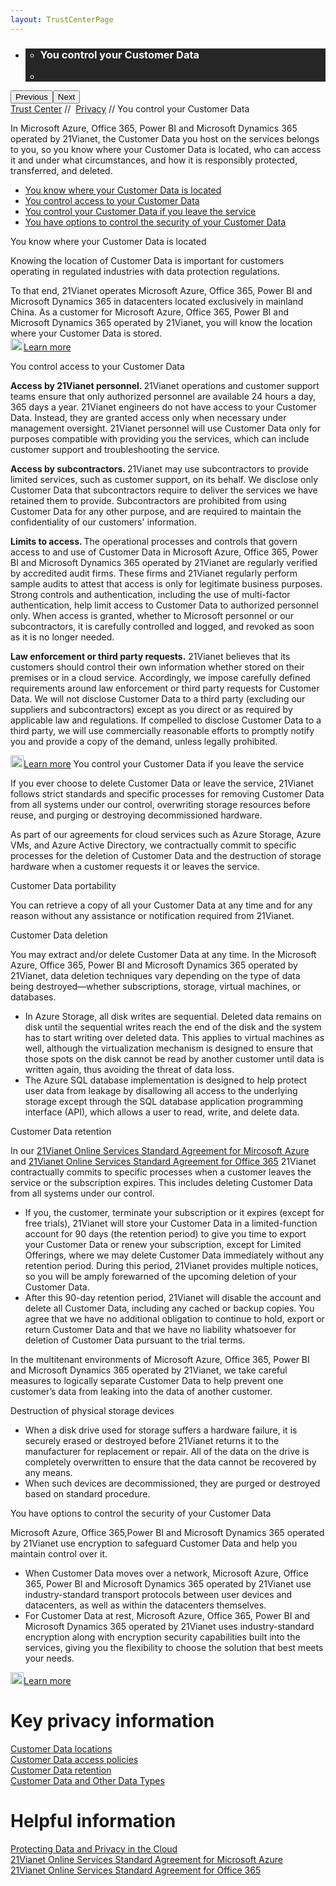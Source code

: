 ```yaml
---
layout: TrustCenterPage
---
```

<div class="row-fluid">
   <div class="span">
      <div>
        <div id="HeroWrapper" data-cols="1" data-view1="1" data-view2="1" data-view3="1" data-view4="1" class="row-fluid wider hero grid-container">
            <div class="span bp0-col-1-1 bp1-col-1-1 bp2-col-1-1 bp3-col-1-1">
                <div bi:type="slideshow" class="slideshow slideshow-hero hero" xmlns:bi="urn:schemas-microsoft-com:mscom:bi">
                    <ul bi:type="list" class="slides">
                        <li id="slide-1" bi:index="0" selectBi="">
                            <div class="heroitem light-foreground" bi:type="heroitem">
                                <div class="media" bi:parenttitle="t1">
                                    <a href="" bi:track="False" bi:titleflag="t1" bi:index="0">
                                        <div data-picture="" data-alt="You are in control of your data" data-disable-swap-below="">
                                            <div data-src="../Images/MS-TrustCenter-Privacy-Header.jpg"></div>
                                            <noscript></noscript>
                                        </div>
                                    </a>
                                </div>
                                <div class="text" bi:type="cta">
                                    <div class="text-container">
                                        <div class="box" style="background: rgba(0,0,0,.85); color: #FFFFFF;">
                                            <ul bi:type="list" class="headerCaption subpageHeaderCaption">
                                                <li class="box-title">
                                                    <h3 class="box-title" bi:type="title" bi:title="t1" style="color: #FFFFFF;">You control your Customer Data</h3>
                                                </li>
                                                <li class="box-actions box-description"><a target="_self" class="mscom-link" href=""></a></li>
                                            </ul>
                                        </div>
                                    </div>
                                </div>
                            </div>
                        </li>
                    </ul>
                    <div class="navigation international" bi:track="false">
                        <div class="grid-container settop" data-title-text="Go To Slide "></div>
                    </div>
                    <div class="prev-next" bi:track="false"><button class="prev"><span class="icon-left" aria-hidden="true"></span><span class="screen-reader-text">Previous</span></button><button class="next"><span class="icon-right" aria-hidden="true"></span><span class="screen-reader-text">Next</span></button></div>
                    <div id="play-pause" class="play-pause" style="display:none">
                        <div class="pause"><button id="pauseButton" class="pause_button"><span class="icon-pause" aria-hidden="true"></span><span class="screen-reader-text">Pause</span></button></div>
                        <div class="play"><button id="playButton" class="play_button"><span class="icon-play" aria-hidden="true"></span><span class="screen-reader-text">Play</span></button></div>
                    </div>
                </div>
            </div>
        </div>
        <div id="BreadcrumbWrapper" data-cols="1" data-view1="1" data-view2="1" data-view3="1" data-view4="1" class="row-fluid grid-container mscom-grid-container breadcrumbs">
            <div class="span bp0-col-1-1 bp1-col-1-1 bp2-col-1-1 bp3-col-1-1"><a target="_self" class="mscom-link" href="../default.html">Trust Center</a> // 
                <a target="_self" class="mscom-link" href="../privacy/default.html">Privacy</a> // You control  your Customer Data
            </div>
        </div>
        <div id="ContentWrapper" data-cols="2" data-view1="1" data-view2="2" data-view3="2" data-view4="2" class="row-fluid subpageBody">
            <div class="span bp0-col-1-1 bp2-col-2-1 bp3-col-2-1 bp1-col-2-2">
                <p>In Microsoft Azure, Office 365, Power BI and Microsoft Dynamics 365 operated by 21Vianet, the Customer Data you host on the services belongs to you, so you know where your Customer Data is located, who can access it and under what circumstances, and how it is responsibly protected, transferred, and deleted.</p>
                <ul>
                    <li><a target="_self" class="mscom-link" href="#customer_data_is_located">You know where your Customer Data is located</a></li>
                    <li><a target="_self" class="mscom-link" href="#you_control_your_data">You control access to your Customer Data</a></li>
                    <li><a target="_self" class="mscom-link" href="#leave_service">You control your Customer Data if you leave the service</a></li>
                    <li><a target="_self" class="mscom-link" href="#u_can_control_customer">You have options to control the security of your Customer Data</a></li>
                </ul>
                <label id="customer_data_is_located">You know where your Customer Data is located</label>
                <p>Knowing the location of Customer Data is important for customers operating in regulated industries with data protection regulations. </p>
                <p>To that end, 21Vianet operates Microsoft Azure, Office 365, Power BI and Microsoft Dynamics 365 in datacenters located exclusively in mainland China. As a customer for Microsoft Azure, Office 365, Power BI and Microsoft Dynamics 365 operated by 21Vianet, you will know the location where your Customer Data is stored. 
                <br/><a target="_self" class="mscom-link withArrow" href="../transparency/you_know_where.html"><img src="https://c.s-microsoft.com/en-us/CMSImages/Arrow-nobg.png?version=4af37876-de78-d419-6f89-7890a74d4158" class="mscom-image" alt="Arrow | Navigate To Encryption" width="21" height="19">Learn more</a>
                </p>
                <label id="you_control_your_data" name="you_control_your_data">You control access to your Customer Data</label>
                <p><strong>Access by 21Vianet personnel. </strong> 21Vianet operations and customer support teams ensure that only authorized  personnel are available 24 hours a day, 365 days a year. 21Vianet engineers do not have  access to your Customer Data. Instead, they are granted access only when necessary under management oversight. 21Vianet personnel will use Customer Data only for purposes compatible with providing you the services, which can include customer support and troubleshooting the service.</p>
                <p><strong>Access by subcontractors. </strong>21Vianet may use subcontractors to provide limited services, such as customer support, on its behalf. We disclose only Customer Data that subcontractors require to deliver the services we have retained them to provide. Subcontractors are prohibited from using Customer Data for any other purpose, and are required to maintain the confidentiality of our customers' information.</p>
                <p><strong>Limits to access.  </strong> The operational processes and controls that govern access to and use of Customer Data in Microsoft Azure, Office 365, Power BI and Microsoft Dynamics 365 operated by 21Vianet are regularly verified by accredited audit firms. These firms and 21Vianet regularly perform sample audits to attest that access is only for legitimate business purposes. Strong controls and authentication, including the use of multi-factor authentication, help limit access to Customer Data to authorized personnel only. When access is granted, whether to Microsoft personnel or our subcontractors, it is carefully controlled and logged, and revoked as soon as it is no longer needed.</p>
                <p><strong>Law enforcement or third party requests.</strong> 21Vianet believes that its customers should control their own information whether stored on their premises or in a cloud service. Accordingly, we impose carefully defined requirements around law enforcement or third party requests for Customer Data. We will not disclose Customer Data to a third party (excluding our suppliers and subcontractors) except as you direct or as required by applicable law and regulations. If compelled to disclose Customer Data to a third party, we will use commercially reasonable efforts to promptly notify you and provide a copy of the demand, unless legally prohibited.</p>
                <a target="_self" class="mscom-link withArrow" href="https://www.microsoft.com/en-us/TrustCenter/Privacy/Responding-to-govt-agency-requests-for-customer-data"><img src="https://c.s-microsoft.com/en-us/CMSImages/Arrow-nobg.png?version=4af37876-de78-d419-6f89-7890a74d4158" class="mscom-image" alt="Arrow | Navigate To Encryption" width="21" height="19">Learn more</a>
                <label id="leave_service" name="leave_service">You control your Customer Data if you leave the service</label>
                <p>If you ever choose to delete Customer Data or leave the service, 21Vianet follows strict standards and specific processes for removing Customer Data from all systems under our control, overwriting storage resources before reuse, and purging or destroying decommissioned hardware.</p>
                <p>As part of our agreements for cloud services such as Azure Storage, Azure VMs, and Azure Active Directory, we contractually commit to specific processes for the deletion of Customer Data and the destruction of storage hardware when a customer requests it or leaves the service.</p>
                <p>Customer Data portability</p>
                <p>You can retrieve a copy of all your Customer Data at any time and for any reason without any assistance or notification required from 21Vianet.</p>
                <p>Customer Data deletion </p>
                <p>You may extract and/or delete Customer Data at any time. In the Microsoft Azure, Office 365, Power BI and Microsoft Dynamics 365 operated by 21Vianet, data deletion techniques vary depending on the type of data being destroyed—whether subscriptions, storage, virtual machines, or databases.</p>
                <ul>
                    <li>In Azure Storage, all disk writes are sequential. Deleted data remains on disk until the sequential writes reach the end of the disk and the system has to start writing over deleted data. This applies to virtual machines as well, although the virtualization mechanism is designed to ensure that those spots on the disk cannot be read by another customer until data is written again, thus avoiding the threat of data loss. </li>
                    <li>The Azure SQL database implementation is designed to help protect user data from leakage by disallowing all access to the underlying storage except through the SQL database application programming interface (API), which allows a user to read, write, and delete data.
                    </li>
                </ul>
                <p id="data_retention">Customer Data retention</p>
                <p>In our <a target="_self" class="mscom-link" href="https://www.azure.cn/support/legal/subscription-agreement"> 21Vianet Online Services Standard Agreement for Mircosoft Azure </a> and <a target="_self" class="mscom-link" href="http://www.21vbluecloud.com/office365/O365-AgreeWebDir/"> 21Vianet Online Services Standard Agreement for Office 365</a> 21Vianet contractually commits to specific processes when a customer leaves the service or the subscription expires. This includes deleting Customer Data from all systems under our control.</p>
                <ul>
                    <li>If you, the customer, terminate your subscription or it expires (except for free trials), 21Vianet will store your Customer Data in a limited-function account for 90 days (the retention period) to give you time to export your Customer Data or renew your subscription, except for Limited Offerings, where we may delete Customer Data immediately without any retention period. During this period, 21Vianet provides multiple notices, so you will be amply forewarned of the upcoming deletion of your Customer Data.</li>
                    <li>After this 90-day retention period, 21Vianet will disable the account and delete all Customer Data, including any cached or backup copies.   You agree that we have no additional obligation to continue to hold, export or return Customer Data and that we have no liability whatsoever for deletion of Customer Data pursuant to the trial terms.</li>
                </ul>
                <p>In the multitenant environments of Microsoft Azure, Office 365, Power BI and Microsoft Dynamics 365 operated by 21Vianet, we take careful measures to logically separate Customer Data to help prevent one customer’s data from leaking into the data of another customer.</p>
                <p>Destruction of physical storage devices</p>
                <ul>
                    <li>When a disk drive used for storage suffers a hardware failure, it is securely erased or destroyed before 21Vianet returns it to the manufacturer for replacement or repair. All of the data on the drive is completely overwritten to ensure that the data cannot be recovered by any means. </li>
                    <li>When such devices are decommissioned, they are purged or destroyed based on standard procedure.</li>
                </ul>
                <label id="u_can_control_customer">You have options to control the security of your Customer Data</label>
                <p>Microsoft Azure, Office 365,Power BI and Microsoft Dynamics 365 operated by 21Vianet use encryption to safeguard Customer Data and help you maintain control over it.  </p>
                <ul>
                    <li>When Customer Data moves over a network, Microsoft Azure, Office 365, Power BI and Microsoft Dynamics 365 operated by 21Vianet use industry-standard transport protocols between user devices and datacenters, as well as within the datacenters themselves.
                    </li>
                    <li>For Customer Data at rest, Microsoft Azure, Office 365, Power BI and Microsoft Dynamics 365 operated by 21Vianet uses industry-standard encryption along with encryption security capabilities built into the services, giving you the flexibility to choose the solution that best meets your needs.
                    </li>
                </ul>
                    <a target="_self" class="mscom-link withArrow" href="../security/encryption.html"><img src="https://c.s-microsoft.com/en-us/CMSImages/Arrow-nobg.png?version=4af37876-de78-d419-6f89-7890a74d4158" class="mscom-image" alt="Arrow | Navigate To Encryption" width="21" height="19">Learn more</a>
            </div>
            <div class="span bp0-col-1-1 bp2-col-2-1 bp3-col-2-1 bp1-col-2-2 bp0-clear bp1-clear">
                <div data-cols="1" data-view1="1" data-view2="1" data-view3="1" data-view4="1" class="row-fluid" id="key_privacy_info">
                    <div class="span bp0-col-1-1 bp1-col-1-1 bp2-col-1-1 bp3-col-1-1">
                        <div class="span bp0-col-1-1 bp1-col-1-1 bp2-col-1-1 bp3-col-1-1">
                        <h1>Key privacy information</h1>
                       <label><a target="_self" class="mscom-link" href="../transparency/you_know_where.html">Customer Data locations</a></label><br/>
                       <label><a target="_self" class="mscom-link" href="../privacy/you-are-in-control-of-your-data.html#you_control_your_data">Customer Data access policies</a></label><br/>
                       <label><a target="_self" class="mscom-link" href="../privacy/you-are-in-control-of-your-data.html#data_retention">Customer Data retention </a></label><br/>
                       <label><a target="_self" class="mscom-link" href="../privacy/default.html#data_other">Customer Data and Other Data Types</a></label><br/>
                    </div>
                    </div>
                </div>
                <div id="SideBarWrapper" data-cols="1" data-view1="1" data-view2="1" data-view3="1" data-view4="1" class="row-fluid">
                    <div id="HelpfulInformation" class="span bp0-col-1-1 bp1-col-1-1 bp2-col-1-1 bp3-col-1-1">
                        <h1>Helpful information</h1>
                        <label><a target="_self" class="mscom-link" href="https://wacnstorage.blob.core.chinacloudapi.cn/marketing-resource/documents/Protecting_Data_and_Privacy_in_the_Cloud_CN_final20160125.pdf">Protecting Data and Privacy in the Cloud</a></label><br/> 
                        <label><a target="_self" class="mscom-link" href="https://www.azure.cn/support/legal/subscription-agreement">21Vianet Online Services Standard Agreement for Microsoft Azure</a></label><br/>
                        <label><a target="_self" class="mscom-link" href="http://www.21vbluecloud.com/office365/O365-AgreeWebDir/">21Vianet Online Services Standard Agreement for Office 365 </a></label><br/>     
                    </div>
                </div>
            </div>
        </div>
     </div>
   </div>
</div>
<div class="row-fluid" data-view4="1" data-view3="1" data-view2="1" data-view1="1" data-cols="1">
   <div class="span bp0-col-1-1 bp1-col-1-1 bp2-col-1-1 bp3-col-1-1"></div>
</div>
